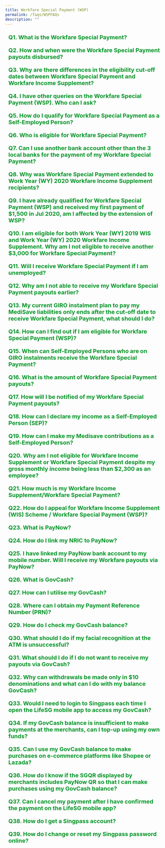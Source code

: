 ```yaml
---
title: Workfare Special Payment (WSP)
permalink: /faqs/WSPFAQs
description: ""
---
```

<details>
	<summary><font size="+1" color="#009427"><b>Q1. What is the Workfare Special Payment?</b></font></summary>
The Workfare Special Payment (WSP) was introduced in 2020 to provide additional support for older, lower-wage workers.<br><br>
All Singaporean employees and Self-Employed Persons (SEPs) who have received Workfare Income Supplement (WIS) pay-outs for work done in Work Year (WY) 2019 would have automatically received WSP in 2020.<br><br>
The WSP provides a total cash payout of $3,000 for all eligible Singaporeans. Eligible employees and SEPs will receive the same amount of $3,000, which will be paid over two equal payments of $1,500 each, in July and October 2020.<br><br>
<b>Extension of Workfare Special Payment</b><br><br>
As announced on 17 August 2020, the WSP will be extended to include lower-wage workers who (i) have received WIS pay-outs for work done in WY2020 and (ii) did not qualify for WSP previously.<br><br>
Newly eligible recipients will receive the full one-off WSP of $3,000 from October 2020 onwards automatically.<br><br></details>
<details>
<summary><font size="+1" color="#009427"><b>Q2. How and when were the Workfare Special Payment payouts disbursed?</b></font></summary>
For Singaporeans who had received the Workfare Income Supplement (WIS) payouts for WY2019, the WSP payouts were paid over two equal payments of $1,500 each in July and October 2020* via direct bank crediting; and in August and November 2020 via cheque payment.<br><br>
For Singaporeans who had received the WIS payouts for WY2020, but not for WY2019, the WSP was paid in full in October 2020 via direct bank crediting and in November 2020 via cheque payment.<br><br>
	<u>Notes:</u><br>
* Singaporeans who qualify for WY2019 WIS after July 2020 but before 31 March 2021 will receive the WSP in the month that they become eligible for WY2019 WIS<br>
^ Singaporeans who qualify for WY2020 WIS after October 2020 but before 31 December 2021 will receive the WSP in the month that they become eligible for WY2020 WIS<br><br>
	<u>Mode of Payment:</u><br><br>
The WSP will be given to eligible Singaporeans in the same way as their WIS payments – direct crediting to their bank account, or cheque sent to their NRIC address for those who do not have a bank account registered for cash payments from the Government. Payments by cheque take up to 2 weeks longer compared to bank crediting.<br><br>
From March 2022 onwards, the payout will be credited in their PayNow NRIC-linked bank account if they have one.<br><br>
Otherwise, it will be credited to the DBS/POSB, OCBC or UOB bank account that they have registered to receive Government payouts (e.g. either the GST-Voucher (GSTV), Silver Support Scheme (SSS) or WIS, whichever is latest) or credited to GovCash if they had not registered a bank account with us.<br><br>
Electronic payments make transactions simple, swift, and safe for recipients. WIS recipients are encouraged to link their NRIC number to their bank account or <a href="https://www.workfare.gov.sg/App/Home/Index?returnUrl=/paymentinstructions/edit" class="hyperlink">update</a> their bank account to receive their payments earlier*.<br><br>
	* If the NRIC number was linked to the recipient's bank account after 16<sup>th</sup> of the month or the bank account details were submitted after 14<sup>th</sup> of the month, the updates will only be effective in the following month. 
<br><br></details>
<details><summary><font size="+1" color="#009427"><b>Q3. Why are there differences in the eligibility cut-off dates between Workfare Special Payment and Workfare Income Supplement?</b></font></summary>
To receive Workfare Income Supplement (WIS) for work done in Work Year (WY) 2019 and WY 2020, you must qualify for WIS by 31 December 2021 and 31 December 2022 respectively.<br><br>
The Workfare Special Payment (WSP) is intended to be a one-off payment to Singaporean lower-wage workers to provide additional help in 2020, given the extraordinary economic uncertainty.<br><br>
For both WY2019 WIS and WY2020 WIS recipients, the WSP eligibility cut-off dates are set such that they are at least one year after the relevant Work Years.<ul>
<li style="font-size:15.5px">Before 31 March 2021, for work done in 2019; or</li>
<li style="font-size:15.5px">Before 31 December 2021, for work done in 2020.</li></ul>
This provides sufficient time for SEPs to declare their income and contribute to MediSave accordingly to qualify for WIS for the relevant Work Year, and hence WSP.<br><br>
For WY2019 WIS recipients, as the announcement of the WSP was after WY2019 (i.e. in March 2020), we have given slightly more time (one year after the announcement of the WSP at the Resilience Budget) for applicants to complete the required process to qualify for WY2019 WIS. It will also facilitate a more timely and efficient payment of WSP.<br><br>
For Employees<br><br>
<ul>
<li style="font-size:15.5px">You are unlikely to be affected by the eligibility cut-off date because your WIS eligibility will be automatically assessed based on the CPF contributions made by your employer.</li>
<li style="font-size:15.5px">Under the CPF Act, employers must contribute CPF if their employees earn more than $50 a month, regardless of whether the employee is employed on a permanent, part-time, contract or casual basis.<br><br>
If your employee is not contributing CPF on your behalf, you can lodge a report on non/underpayment of CPF contributions <a href="https://www.cpf.gov.sg/eSvc/Web/Services/MyRequest/MyRequestLanding" class="hyperlink">online</a>. Please log in to my CPF Online Services with your Singpass, then select My Requests &gt; Other CPF Matters &gt; Report on non-payment or underpayment of CPF contributions.</li></ul>
Alternatively, you can also lodge a report by calling the WorkRight Hotline at 1800-221-9922 or emailing to <a href="workright@mom.gov.sg" class="hyperlink">workright@mom.gov.sg</a>. All calls will be kept confidential.<br><br></details>
<details><summary><font size="+1" color="#009427"><b>Q4. I have other queries on the Workfare Special Payment (WSP). Who can I ask?</b></font></summary>
You may visit <a href="https://www.workfare.gov.sg/" class="hyperlink">workfare.gov.sg</a> for more information on the Workfare scheme.<br><br>
For enquires on the Workfare Special Payment (WSP), you may email us at <a href="workfare@govtopup.gov.sg" class="hyperlink">workfare@govtopup.gov.sg</a>.<br><br></details>
<details><summary><font size="+1" color="#009427"><b>Q5. How do I qualify for Workfare Special Payment as a Self-Employed Person?</b></font></summary>
To receive the Workfare Special Payment (WSP) as a Self-Employed Person, you must first qualify for the Workfare Income Supplement (WIS) by the following deadlines:
<ul>
<li style="font-size:15.5px">Before 31 March 2021, for work done in 2019; or</li>
<li style="font-size:15.5px">Before 31 December 2021, for work done in 2020.</li></ul>
To qualify for WIS, you need to declare your income, and make the required MediSave contributions. Use our online <a class="hyperlink" href="https://www.workfare.gov.sg/Pages/Calculator.aspx">WIS calculator</a> to find out the amount you need to contribute to your MediSave Account.<br><br>
If you meet the eligibility criteria, you will receive your WIS and WSP payouts at the end of the month following your qualification.<br><br>
<u>For Work Year (WY) 2019 WIS recipients who did not receive the first WSP payout in July 2020</u><br><br>
You should have received the first WSP of $1,500 in the same month as your WY2019 WIS payout and the second WSP of $1,500 in October 2020.<br><br>
If you only receive your WY2019 WIS payout in/after October 2020, you will receive the full WSP of $3,000 in the same month as your WY2019 WIS payout. <br><br>
<u>For WY2020 WIS recipients</u><br><br>
You should have received the WSP payout of $3,000 in October 2020. If you only receive your WY2020 WIS payouts after October 2020, you will receive your WSP payout of $3,000 in the same month as your WY2020 WIS payout.<br><br></details>
<details><summary><font size="+1" color="#009427"><b>Q6. Who is eligible for Workfare Special Payment?</b></font></summary>
You will be eligible for the Workfare Special Payment (WSP) if you qualify for the Workfare Income Supplement (WIS)<sup>1</sup> for
<ul>
<li style="font-size:15.5px">Work Year (WY) 2019 before 31 March 2021; or</li>
<li style="font-size:15.5px">Work Year (WY) 2020 before 31 December 2021 and were previously not eligible for WSP.</li></ul>
Workers aged 35 and below with disabilities and are eligible for WIS will also be eligible for WSP.<br><br>
	<sup>1</sup> Employees would be eligible for WSP if they receive WIS at least once for the work done in the Work Year i.e. 2019 or 2020, whichever is applicable.<br><br></details>
<details><summary><font size="+1" color="#009427"><b>Q7. Can I use another bank account other than the 3 local banks for the payment of my Workfare Special Payment?</b></font></summary>
You can receive payouts in a bank account other than DBS/POSB, OCBC or UOB if your bank account has been set up with PayNow and is linked to your NRIC number.<br><br>
If you do not have a PayNow NRIC-linked bank account, you may follow the steps below to create one:
<ol>
	<li style="font-size:15.5px">Set up internet / mobile banking with your bank</li>
	<li style="font-size:15.5px">Log in to your bank's internet / mobile banking application</li>
		<li style="font-size:15.5px">Link your NRIC number to your bank account at the PayNow registration screen</li></ol>
You may also refer to your bank's website for specific details to do so. If you do not have Internet or mobile banking, you can contact your bank directly to register for PayNow.<br><br></details>
<details><summary><font size="+1" color="#009427"><b>Q8. Why was Workfare Special Payment extended to Work Year (WY) 2020 Workfare Income Supplement recipients?</b></font></summary>
Many individuals are experiencing significant uncertainty over their jobs and their livelihoods during this time.<br><br>
The extension of Workfare Special Payment to include Work Year (WY) 2020 Workfare Income Supplement (WIS) recipients will help those who become lower-wage workers more recently (i.e. newly qualified for WIS for work done in 2020). <br><br></details>
<details><summary><font size="+1" color="#009427"><b>Q9. I have already qualified for Workfare Special Payment (WSP) and received my first payment of $1,500 in Jul 2020, am I affected by the extension of WSP?</b></font></summary>
The extension of Workfare Special Payment (WSP) will not affect you if you have already qualified for WSP and received your first payment of $1,500 in Jul 2020.<br><br>
You will receive the final tranche of $1,500 in October 2020.<br><br></details>
<details><summary><font size="+1" color="#009427"><b>Q10. I am eligible for both Work Year (WY) 2019 WIS and Work Year (WY) 2020 Workfare Income Supplement. Why am I not eligible to receive another $3,000 for Workfare Special Payment?</b></font></summary>
The Workfare Special Payment (WSP) was extended to include lower-wage workers who (i) have received Workfare Income Supplement payouts for work done in Work Year 2020 and (ii) did not qualify for WSP previously.<br><br>
It is not an additional payment for those who have earlier qualified for WSP.<br><br>
Each eligible individual can only receive the $3,000 WSP once.<br><br></details>
<details><summary><font size="+1" color="#009427"><b>Q11. Will I receive Workfare Special Payment if I am unemployed?</b></font></summary>
The Workfare Income Supplement (WIS) scheme supplements the income and CPF savings of lower-wage Singaporeans when they work, to encourage them to enter and remain in the workforce.<br><br>
As recipients of Workfare Special Payment (WSP) must first be eligible for WIS, you will not be eligible for WSP if you are unemployed.<br><br>
If you require assistance in looking for a job, or are seeking information on training and skills upgrading, please approach any of the Distributed CareerLink Networks run by the Community Development Councils (CDCs). Alternatively, you can call Workforce Singapore (WSG) hotline at 6883 5885.<br><br></details>
<details><summary><font size="+1" color="#009427"><b>Q12. Why am I not able to receive my Workfare Special Payment payouts earlier?</b></font></summary>
Time is needed to plan for and implement smooth and accurate disbursements. This includes confirming the eligibility of the recipients of the Workfare Special Payment (WSP) payout, and testing of systems.<br><br>
Households that need more help in the interim can approach a Social Service Office for further information.<br><br></details>
<details><summary><font size="+1" color="#009427"><b>Q13. My current GIRO instalment plan to pay my MediSave liabilities only ends after the cut-off date to receive Workfare Special Payment, what should I do?</b></font></summary>
To receive the Workfare Special Payment, please ensure that your GIRO instalment plan can fulfil your MediSave liabilities by 31 March 2021 (for WY2019 Workfare Income Supplement (WIS) recipients) / 31 December 2021 (for WY2020 WIS recipients).<br><br>
You may view the details of your GIRO instalment plan by logging in to My Self- Employed Home using your <a href="http://www.singpass.gov.sg/" class="hyperlink">Singpass</a>. You can apply for your Singpass online if you do not have one.<br><br></details>
<details><summary><font size="+1" color="#009427"><b>Q14. How can I find out if I am eligible for Workfare Special Payment (WSP)?</b></font></summary>
You can check if you are eligible for Workfare Special Payment (WSP) by logging in with your SingPass at <a href="https://www.workfare.gov.sg/" class="hyperlink">workfare.gov.sg</a>. Your eligibility will be reflected in the "<a class="hyperlink" href="https://www.workfare.gov.sg/app/Home/Index?returnUrl=/Payments/Statement">My Workfare Statement</a>" page. For enquiries on the WSP, you may email us at <a class="hyperlink" href="workfare@govtopup.gov.sg">workfare@govtopup.gov.sg</a> or call us at 1800 222 2888.<br><br></details>
<details><summary><font size="+1" color="#009427"><b>Q15. When can Self-Employed Persons who are on GIRO instalments receive the Workfare Special Payment?</b></font></summary>
Self-Employed Persons (SEPs) who are on GIRO instalments need to pay their MediSave contributions for Work Year 2019 by 31 March 2021, to receive the Workfare Special Payment.
<br><br></details>
<details><summary><font size="+1" color="#009427"><b>Q16. What is the amount of Workfare Special Payment payouts?</b></font></summary>
Eligible recipients would have received a total of $3,000 Workfare Special Payment (WSP), based on the following schedule:<br><br>
<table>
<thead>
  <tr>
		<th><b>Eligible Recipients</b></th>
		<th><b>Disbursement Timeline</b></th>
  </tr>
</thead>
<tbody>
  <tr>
    <td>Singaporeans who received Workfare Income Supplement (WIS) for WY2019</td>
    <td>Eligible to receive a $3,000 WSP, which was paid over two equal payments of $1,500 each in July and October 2020*</td>
  </tr>
  <tr>
    <td>Singaporeans who received WIS for WY2020, but not WY2019</td>
    <td>Eligible to receive a $3,000 WSP, which was paid in full in October 2020^</td>
  </tr>
</tbody>
</table>
Notes:<br>
* Singaporeans who qualify for WY2019 WIS after July 2020 but before 31 March 2021 will receive the WSP in the month that they become eligible for WY2019 WIS.<br>
^ Singaporeans who qualify for WY2020 WIS after October 2020 but before 31 December 2021 will receive the WSP in the month that they become eligible for WY2020 WIS.<br><br>
To check the WSP you have received, log in to the <a href="https://www.workfare.gov.sg/" class="hyperlink">Workfare Portal</a> with your Singpass and look under "<a class="hyperlink" href="https://www.workfare.gov.sg/app/Home/Index?returnUrl=/Payments/Transactions">My Workfare Transactions</a>". 
<br><br></details>
<details><summary><font size="+1" color="#009427"><b>Q17. How will I be notified of my Workfare Special Payment payouts?</b></font></summary>
You will be notified of your Workfare Special Payment by letter.
<br><br></details>
<details><summary><font size="+1" color="#009427"><b>Q18. How can I declare my income as a Self-Employed Person (SEP)?</b></font></summary>
<ul>
<li style="font-size:15.5px">If you did not receive Form B from Inland Revenue Authority of Singapore (IRAS), you can declare your Self-Employed Net Trade Income (NTI) online by logging in <a href="https://www.cpf.gov.sg/member/ds/" class="hyperlink">my cpf</a> with your Singpass to complete and submit the <a href="https://www.cpf.gov.sg/eSvc/Web/Schemes/IncomeDeclarationBySelfEmployedPersonForMedisaveLiability/LandingPage" class="hyperlink">Self-Employed Person Income Declaration Form</a>, from 1 January 2020 (for work done in 2019) and from 1 January 2021 (work done in 2020). You may also do so at any SingPost branch.</li>
<li style="font-size:15.5px">If you have received Form B from IRAS, please complete and submit the income declaration form to IRAS directly from 1 March 2020 (for work done in 2019) and from 1 March 2021 (for work done in 2020).</li></ul></details>
<details><summary><font size="+1" color="#009427"><b>Q19. How can I make my Medisave contributions as a Self-Employed Person?</b></font></summary>
There are several ways you can make your MediSave contributions.<br><br>
The most convenient way is via GIRO, which allows automatic monthly deductions from your bank account. You may apply to pay via GIRO online (if you have a bank account from OCBC/ DBS/ POSB) or by mail (for other banks).<br><br>
The payment options are:<br><table>
<thead>
  <tr>
    <th>Payment Mode </th>
    <th>Details  </th>
  </tr>
</thead>
<tbody>
  <tr>
    <td>GIRO </td>
    <td>Online using my CPF Online Services<br><br>1. Log in with your Singpass.<br>2. Submit the <a href="https://www.cpf.gov.sg/eSvc/Web/Services/GiroApplication/LandingPage?scheme=se" class="hyperlink">"Apply/Change GIRO for Mandatory MediSave Contributions and Voluntary Contributions by Self-Employed Person"</a> application.<br>3. Check your GIRO application status via My Activities.<br><br>Mail<br>1. Download and complete the <a href="https://www.cpf.gov.sg/content/dam/web/member/tools/documents/Apply%20for%20GIRO%20for%20Mandatory%20MediSave%20Contributions%20or%20Voluntary%20Contributions.pdf" class="hyperlink">"Apply for GIRO for Mandatory Contributions or Voluntary Contributions"</a> form (FORM GIRO SE/VC (PDF, 0.6MB)).<br>2. Mail it to the address printed overleaf of the GIRO application form.<br>3. We will notify you of your GIRO application status once the bank has processed it.</td>
  </tr>
  <tr>
    <td>e-Cashier  </td>
    <td>• PayNow QR<br>• eNETS Debit – payment by DBS/POSB, OCBC, Standard Chartered Bank or United Overseas Bank internet banking</td>
  </tr>
  <tr>
    <td>NETS/CashCard </td>
    <td>• Pay by NETS or CashCard at any SingPost branches</td>
  </tr>
</tbody>
</table>
<br>The service standard for processing electronic payment is as follows:
<ul>
<li style="font-size:15.5px">For payment via PayNow QR, your payment will be processed almost immediately.</li>
<li style="font-size:15.5px">For payment via eNETS Debit, your payment will be processed within the next working day.</li></ul>
Log in to my cpf using your Singpass to check the transaction status:
<ul>
<li style="font-size:15.5px">Check that your MediSave contribution is reflected in <b>My Statement</b>, or</li>
	<li style="font-size:15.5px">Check the transaction status under <b>My Activities</b> (if you paid via e-Cashier)</li></ul></details>
<details><summary><font size="+1" color="#009427"><b>Q20. Why am I not eligible for Workfare Income Supplement or Workfare Special Payment despite my gross monthly income being less than $2,300 as an employee?</b></font></summary>
Gross monthly income includes salary (before deduction of CPF contribution), bonuses, allowances and overtime pay received during the work period.<br><br>
Other than gross monthly income, you must also earn an average gross monthly income of not more than $2,300* in the past 12 months.<br><br>
The average gross monthly income is defined as:<br><br>
Sum of income earned in the past 12-month period + Total number of months worked in the past 12-month period<br><br>
*From Work Year 2023, the qualifying income cap will be raised to $2,500. Click here to find out more about the 2023 WIS enhancements, announced at Budget 2022.<br><br></details>
<details><summary><font size="+1" color="#009427"><b>Q21. How much is my Workfare Income Supplement/Workfare Special Payment?</b></font></summary>
To check the Workfare payouts you received, log into the <a href="https://www.workfare.gov.sg/" class="hyperlink">Workfare Portal</a> with your Singpass and look under “<a href="https://www.workfare.gov.sg/app/Home/Index?returnUrl=/Payments/Transactions" class="hyperlink">My Workfare Transactions</a>”.
<br><br></details>
<details><summary><font size="+1" color="#009427"><b>Q22. How do I appeal for Workfare Income Supplement (WIS) Scheme / Workfare Special Payment (WSP)?</b></font></summary>
You can send in your appeal for Workfare Income Supplement (WIS)/Workfare Special Payment (WSP) via the online enquiry page:
<ol>
<li style="font-size:15.5px">Select "Workfare Income Supplement (WIS)" under Subject</li>
<li style="font-size:15.5px">Select "Appeal-WIS" under category</li></ol>
You can also write to us via <a href="https://www.cpf.gov.sg/eSvc/Web/Services/MyMailbox/MyMailboxLanding" class="hyperlink">My Mailbox</a> (Singpass required) and skip the hassle of keying in your personal particulars. 
<br><br></details>
<details><summary><font size="+1" color="#009427"><b>
Q23. What is PayNow?</b></font></summary>
PayNow is a secure funds transfer service that allows customers to receive money into their participating bank account linked to their NRIC. The 10 participating banks in Singapore are as follows (with the corresponding bank code):<br><br>
<table>
<thead>
  <tr>
		<th style="width:20%"><b>Bank Code</b></th>
    <th><b>Bank</b></th>
  </tr>
</thead>
<tbody>
  <tr>
		<td><b>BOC</b></td>
    <td>Bank of China Limited</td>
  </tr>
  <tr>
		<td></td>
    <td>CIMB Bank Berhad</td>
  </tr>
  <tr>
	<td><b>CITI</b></td>
    <td>Citibank Singapore Limited/ Citibank N.A.</td>
  </tr>
  <tr>
	<td><b>DBS</b></td>
    <td>DBS Bank Limited</td>
  </tr>
  <tr>
	<td><b>HSBC</b></td>
    <td>HSBC Bank (Singapore) Limited/ The Hongkong &amp; Shanghai Banking Corporation Ltd</td>
  </tr>
  <tr>
	<td><b>ICBC</b></td>
    <td>Industrial and Commercial Bank of China Limited</td>
  </tr>
  <tr>
    <td><b>MBB</b></td>
    <td>Maybank Singapore Limited/ Malayan Banking Berhad</td>
  </tr>
  <tr>
	<td><b>OCBC</b></td>
    <td>Oversea-Chinese Banking Corporation Limited</td>
  </tr>
  <tr>
	<td><b>SCB</b></td>
    <td>Standard Chartered Bank (Singapore) Limited</td>
  </tr>
  <tr>
	<td><b>UOB</b></td>
    <td>United Overseas Bank Limited</td>
  </tr>
</tbody>
</table>
</details>
<details><summary><font color="#009427" size="+1"><b>Q24. How do I link my NRIC to PayNow?</b></font></summary>
You may follow the steps below:<br>
<ol>
	<li style="font-size:15.5px">Set up internet / mobile banking with your bank</li>
	<li style="font-size:15.5px">Log in to your bank's internet / mobile banking application</li>
	<li style="font-size:15.5px">Link your NRIC number to your bank account at the PayNow registration screen</li></ol>
You may also refer to your bank's website for specific details to do so. If you do not have Internet or mobile banking, you can contact your bank directly to register for PayNow-NRIC. 
<br><br></details>
<details><summary><font color="#009427" size="+1"><b>
Q25. I have linked my PayNow bank account to my mobile number. Will I receive my Workfare payouts via PayNow?</b></font></summary>
We can only credit your Workfare payouts to you via your PayNow bank account if it is linked to your NRIC number. This is because the NRIC number is an unchanged proxy issued by the Government, unlike mobile numbers which can change. To ensure that the money is credited to the correct recipient's bank account, only NRIC will be accepted as the proxy for government payouts via PayNow.  
<br><br></details>
<details><summary><font size="+1" color="#009427"><b>Q26. What is GovCash?</b></font></summary>
GovCash is a quicker and more convenient way for citizens to receive their payouts from Government agencies as compared to cheque. Singaporeans can withdraw the Government payments in cash from over 500 OCBC ATMs located across Singapore. GovCash is no less secure than receiving payouts via cheque. It has adopted the Singpass facial verification technology to authenticate users, including a liveness-detection capability that blocks the use of photographs, videos or masks during the verification process. Singaporeans do not need to have an OCBC bank account to use the GovCash service.<br><br> 
Previously, cheque recipients would have to deposit the cheques or encash them over the bank counters. GovCash allows them to receive their payouts at the ATM immediately at any time of the day. They are no longer restricted by the bank’s operating hours. Singaporeans who prefer to seek assistance with their GovCash withdrawals can visit the ATMs located within OCBC’s branches during operating hours, where OCBC Digital Ambassadors will be present to guide them.<br><br>
In addition, GovCash also allows recipients to use the scan-and-pay function and PayNow transfer option through the LifeSG mobile app.<br><br></details>
<details><summary><font size="+1" color="#009427"><b>Q27. How can I utilise my GovCash?
</b></font></summary>
You can withdraw your payouts in cash at any OCBC ATM with your 8-digit Payment Reference Number (PRN), which will be sent to you by SMS or by post. You do not need to have a OCBC bank account to use this service.<br><br>
You can also transfer your payouts to your PayNow NRIC-linked bank account or utilise them to make payments at any merchants or transfer to your friends by scanning their PayNow QR code using the LifeSG mobile app. You can download the LifeSG mobile app from the Apple App Store or Google Play Store.<br><br>
You may refer to the <a href="https://www.workfare.gov.sg/Documents/Leaflet_GovCash.pdf" class="hyperlink">step-by-step guide</a> for detailed instructions on the ways you can utilise your GovCash payouts. 
<br><br></details>
<details><summary><font size="+1" color="#009427"><b>
Q28. Where can I obtain my Payment Reference Number (PRN)?
</b></font></summary>
Your PRN can be found in your Workfare notification from the Board. Alternatively, visit <a class="hyperlink" href="https://workfare.gov.sg">workfare.gov.sg</a>, login with your Singpass and select “View my Payment Reference Number (PRN)”.
<br><br></details>
<details><summary><font size="+1" color="#009427"><b>
Q29. How do I check my GovCash balance?</b></font></summary>
To check your GovCash balance, please visit any OCBC ATMs with your 8-digit Payment Reference Number* (PRN). Upon successful authentication, you will be able to view your GovCash balance.<br><br>
Alternatively, you may login to the LifeSG mobile app using your Singpass to view your GovCash balance and transaction history. You may refer to the <a href="https://www.workfare.gov.sg/Documents/Leaflet_GovCash.pdf" class="hyperlink">step-by-step guide</a> for detailed instructions.<br><br>
*Your PRN can be found in your Workfare notification from the CPF Board, and at the <a href="https://workfare.gov.sg/app/ePRN/Index" class="hyperlink">Workfare Portal</a> (Singpass login is required).
<br><br></details>
<details><summary><font size="+1" color="#009427"><b>
Q30. What should I do if my facial recognition at the ATM is unsuccessful?</b></font></summary>
Should the ATM be unable to verify your identity via Singpass Face Verification, please try again or request for assistance from OCBC's Digital Ambassadors.
<br><br></details>
<details><summary><font size="+1" color="#009427"><b>
Q31. What should I do if I do not want to receive my payouts via GovCash?</b></font></summary>
You can choose to receive your payouts via PayNow NRIC-linked bank account by linking your NRIC number to your PayNow bank account.<br><br>
To link your NRIC number to your bank account, you may follow the steps below:<br>
<ol>
	<li style="font-size:15.5px">Set up internet / mobile banking with your bank</li>
	<li style="font-size:15.5px">Log in to your bank's internet / mobile banking application</li>
	<li style="font-size:15.5px">Link your NRIC number to your bank account at the PayNow registration screen</li></ol>
You may also refer to your bank's website for specific details to do so. If you do not have Internet or mobile banking, you can contact your bank directly to register for PayNow.<br><br>
Otherwise, you can choose to receive your payouts via Direct Bank Crediting. To do so, simply visit here, login with your Singpass, select "<a class="hyperlink" href="https://www.workfare.gov.sg/app/Account/QRLogin?returnUrl=/PaymentInstructions/Edit">View / Update Payment Mode</a>" and update your POSB/DBS, OCBC or UOB bank account details.
<br><br></details>
<details><summary><font size="+1" color="#009427"><b>
Q32. Why can withdrawals be made only in $10 denominations and what can I do with my balance GovCash?</b></font></summary>
Currently, the minimum withdrawal amount at the ATMs is $10. Hence, GovCash withdrawals can also be made in $10 denominations. If the balance in your GovCash is less than $10, you can accumulate your balance monies before your next withdrawal.<br><br>
Alternatively, you can also transfer the balance to your PayNow NRIC-linked bank account or utilise them to make payments at any merchants or transfer to your friends by scanning the PayNow QR code using the LifeSG mobile app. You may refer to the <a href="https://www.workfare.gov.sg/Documents/Leaflet_GovCash.pdf" class="hyperlink">step-by-step guide</a> for detailed instructions.
<br><br></details>
<details><summary><font size="+1" color="#009427"><b>
Q33. Would I need to login to Singpass each time I open the LifeSG mobile app to access my GovCash?</b></font></summary>
No, you are only required to log in using SingPass when you first use the LifeSG mobile app. Subsequent use of the LifeSG mobile app do not require SingPass logins again, unless you have not used LifeSG mobile app for more than a year or deleted the application and re-downloaded it.
<br><br></details>
<details><summary><font size="+1" color="#009427"><b>
Q34. If my GovCash balance is insufficient to make payments at the merchants, can I top-up using my own funds?</b></font></summary>
Topping up your GovCash balance in the LifeSG mobile app is not available. For purchases of amounts above your GovCash balance, please pay the difference using other payment modes that the merchants accept (e.g. cash, debit/credit cards).
<br><br></details>
<details><summary><font size="+1" color="#009427"><b>
Q35. Can I use my GovCash balance to make purchases on e-commerce platforms like Shopee or Lazada?</b></font></summary>
You may choose to top-up your e-commerce wallets like ShopeePay or Lazada Wallet using GovCash via the PayNow option. Thereafter, you can pay for your items by selecting the e-commerce wallet as your payment mode.<br><br>
Step 1: Go to wallet of e-commerce platforms (e.g. ShopeePay or Lazada Wallet).<br><br>
Step 2: Select Top Up.<br><br>
Step 3: Select and confirm PayNow as the top up option.<br><br>
Step 4: Save or screenshot the PayNow QR code<br><br>
Step 5: Access your GovCash Wallet on LifeSG mobile app and scan the saved copy of PayNow QR code on the e-commerce platform.<br><br>
Step 6: Enter and confirm amount of credits to top-up to the wallet of e-commerce platforms (e.g. ShopeePay or Lazada Wallet).<br><br>
You can now select the wallet of e-commerce platforms (e.g. ShopeePay or Lazada Wallet) as your payment mode to pay for your purchases online.
<br><br></details>
<details><summary><font size="+1" color="#009427"><b>
Q36. How do I know if the SGQR displayed by merchants includes PayNow QR so that I can make purchases using my GovCash balance?</b></font></summary>
Look out for the PayNow logo on the SG QR label. You can only make purchases at merchants that accept PayNow QR code via LifeSG mobile app. 
<br><br></details>
<details><summary><font size="+1" color="#009427"><b>
Q37. Can I cancel my payment after I have confirmed the payment on the LifeSG mobile app?</b></font></summary>
No, your GovCash balance will be deducted upon successful payment. 
<br><br></details>
<details><summary><font size="+1" color="#009427"><b>
Q38. How do I get a Singpass account?</b></font></summary>
To obtain a Singpass, you can either:
<ol>
<li style="font-size:15.5px">Visit <a href="http://www.singpass.gov.sg/" class="hyperlink">Singpass</a> website to apply for your Singpass online or</li>
<li style="font-size:15.5px">Visit any of the <a href="https://www.singpass.gov.sg/singpass/common/counter" class="hyperlink">Singpass counters located islandwide</a> in-person.</li></ol></details>
<details><summary><font size="+1" color="#009427"><b>
Q39. How do I change or reset my Singpass password online?</b></font></summary>
To change or reset your Singpass password, please complete the following steps:
<ol>
<li style="font-size:15.5px">Visit <a href="http://www.singpass.gov.sg/" class="hyperlink">Singpass</a> website</li>
<li style="font-size:15.5px">Select 'Log in'</li>
<li style="font-size:15.5px">Select 'Reset password' (under the 'Services' tab)</li>
<li style="font-size:15.5px">Follow the instructions on the website to complete the changing or resetting of Singpass password</li></ol>
If you require further assistance, please contact the Singpass Helpdesk at <a href="support@singpass.gov.sg" class="hyperlink">support@singpass.gov.sg</a> or +65 6335 3533. The operating hours are from 8am to 8pm (Mondays to Fridays) and from 8am to 2pm (Saturdays) excluding Sundays and public holidays.
<br><br></details>

<style>
details>summary {
  list-style-type: none;
	font-size: 18px;
  outline: none;
  cursor: pointer;
  padding: 10px;
}
	
details>summary::-webkit-details-marker {
  display: none;
}
	
 a.hyperlink {
    color:green;
		text-decoration: none;
  }
a.hyperlink:hover {
    color:MediumVioletRed;
  }
ol.loweraplh {
	list-style-type: lower-alpha;
	}
	
li.Numbering::marker {
	font-weight: bold;
	color: #009427;
	}
</style>
